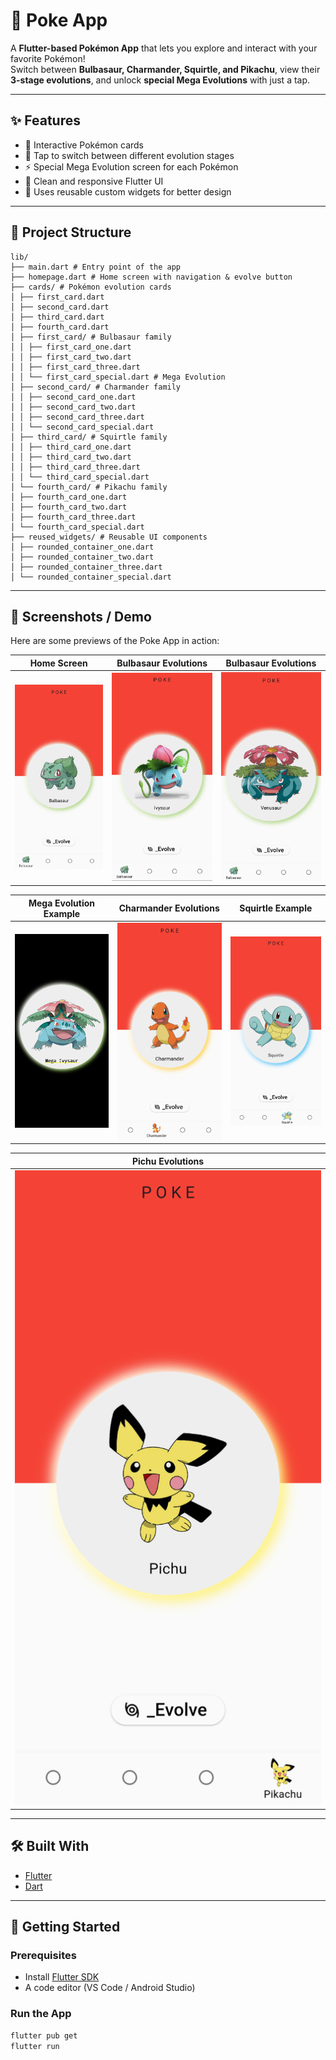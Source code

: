 # 🐾 Poke App  

A **Flutter-based Pokémon App** that lets you explore and interact with your favorite Pokémon!  
Switch between **Bulbasaur, Charmander, Squirtle, and Pikachu**, view their **3-stage evolutions**, and unlock **special Mega Evolutions** with just a tap.  

---

## ✨ Features  
- 🎴 Interactive Pokémon cards  
- 🔄 Tap to switch between different evolution stages  
- ⚡ Special Mega Evolution screen for each Pokémon  
- 📱 Clean and responsive Flutter UI  
- 🎨 Uses reusable custom widgets for better design  

---

## 📂 Project Structure  
```plaintext
lib/
├── main.dart # Entry point of the app
├── homepage.dart # Home screen with navigation & evolve button
├── cards/ # Pokémon evolution cards
│ ├── first_card.dart
│ ├── second_card.dart
│ ├── third_card.dart
│ ├── fourth_card.dart
│ ├── first_card/ # Bulbasaur family
│ │ ├── first_card_one.dart
│ │ ├── first_card_two.dart
│ │ ├── first_card_three.dart
│ │ └── first_card_special.dart # Mega Evolution
│ ├── second_card/ # Charmander family
│ │ ├── second_card_one.dart
│ │ ├── second_card_two.dart
│ │ ├── second_card_three.dart
│ │ └── second_card_special.dart
│ ├── third_card/ # Squirtle family
│ │ ├── third_card_one.dart
│ │ ├── third_card_two.dart
│ │ ├── third_card_three.dart
│ │ └── third_card_special.dart
│ └── fourth_card/ # Pikachu family
│ ├── fourth_card_one.dart
│ ├── fourth_card_two.dart
│ ├── fourth_card_three.dart
│ └── fourth_card_special.dart
├── reused_widgets/ # Reusable UI components
│ ├── rounded_container_one.dart
│ ├── rounded_container_two.dart
│ ├── rounded_container_three.dart
│ └── rounded_container_special.dart
```

---

## 📸 Screenshots / Demo  

Here are some previews of the Poke App in action:  

| Home Screen | Bulbasaur Evolutions | Bulbasaur Evolutions |
|-------------|----------------------|------------------------|
| ![Home](assets/screenshots/one_1.png) | ![Ivysaur](assets/screenshots/one_2.png) | ![Venusaur](assets/screenshots/one_3.png) |

| Mega Evolution Example | Charmander Evolutions | Squirtle Example |
|---------------------|---------------------|------------------------|
| ![Mega Evolution](assets/screenshots/one_special.png) | ![Charmander](assets/screenshots/two.png) | ![Squirtle](assets/screenshots/three.png) |

| Pichu Evolutions |
|------------------|
| ![Pichu](assets/screenshots/four.png) |


---

## 🛠️ Built With  
- [Flutter](https://flutter.dev/)  
- [Dart](https://dart.dev/)  

---

## 🚀 Getting Started  

### Prerequisites  
- Install [Flutter SDK](https://docs.flutter.dev/get-started/install)  
- A code editor (VS Code / Android Studio)  

### Run the App  
```bash
flutter pub get
flutter run
